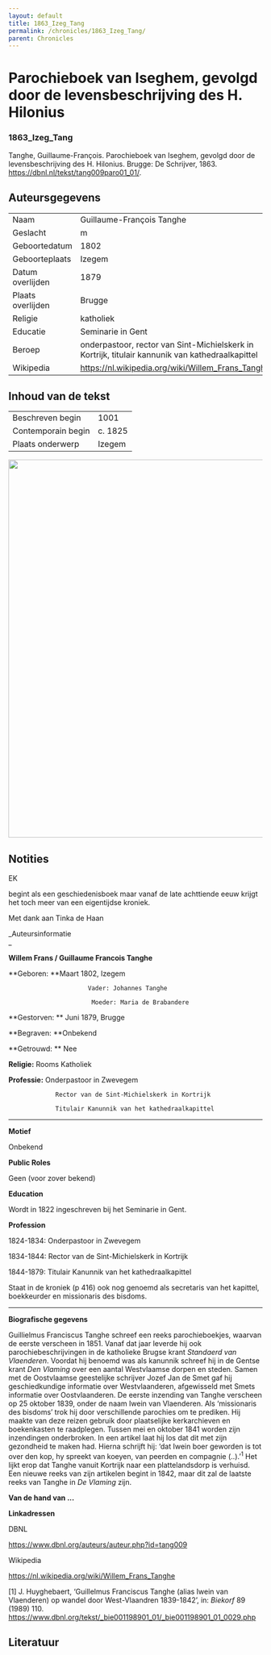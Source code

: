 ```yaml
---
layout: default
title: 1863_Izeg_Tang
permalink: /chronicles/1863_Izeg_Tang/
parent: Chronicles
--- 
```



# Parochieboek van Iseghem, gevolgd door de levensbeschrijving des H. Hilonius 

### 1863_Izeg_Tang 

Tanghe, Guillaume-François. Parochieboek van Iseghem, gevolgd door de levensbeschrijving des H. Hilonius. Brugge: De Schrijver, 1863. https://dbnl.nl/tekst/tang009paro01_01/. 

## Auteursgegevens 

| | | 
| --------------- | --------------- | 
| Naam | Guillaume-François Tanghe | 
| Geslacht | m | 
| Geboortedatum | 1802 | 
| Geboorteplaats | Izegem | 
| Datum overlijden | 1879 | 
| Plaats overlijden | Brugge | 
| Religie | katholiek | 
| Educatie | Seminarie in Gent | 
| Beroep | onderpastoor, rector van Sint-Michielskerk in Kortrijk, titulair kannunik van kathedraalkapittel | 
| Wikipedia | https://nl.wikipedia.org/wiki/Willem_Frans_Tanghe | 

## Inhoud van de tekst 

| | | 
| --------------- | --------------- | 
| Beschreven begin | 1001 | 
| Contemporain begin | c. 1825 | 
| Plaats onderwerp | Izegem | 

[<img src="..\..\barplots_chronicles\1863_Izeg_Tang.jpg" width="750"/>](..\..\barplots_chronicles\1863_Izeg_Tang.jpg) 

## Notities 

EK

begint als een geschiedenisboek maar vanaf de late achttiende eeuw krijgt het
toch meer van een eigentijdse kroniek.



Met dank aan Tinka de Haan

_Auteursinformatie  
_

**Willem Frans / Guillaume Francois Tanghe**



**Geboren:         **Maart 1802, Izegem

                          Vader: Johannes Tanghe

                           Moeder: Maria de Brabandere

**Gestorven:       ** Juni 1879, Brugge

**Begraven:         **Onbekend

**Getrouwd:      ** Nee

**Religie:**            Rooms Katholiek

**Professie:**     Onderpastoor in Zwevegem

                 Rector van de Sint-Michielskerk in Kortrijk

                 Titulair Kanunnik van het kathedraalkapittel

** **

**Motief**

Onbekend

**Public Roles**

Geen (voor zover bekend)

**Education**

Wordt in 1822 ingeschreven bij het Seminarie in Gent.

**Profession**

1824-1834: Onderpastoor in Zwevegem

1834-1844: Rector van de Sint-Michielskerk in Kortrijk

1844-1879: Titulair Kanunnik van het kathedraalkapittel



Staat in de kroniek (p 416) ook nog genoemd als secretaris van het kapittel,
boekkeurder en missionaris des bisdoms.

** **

**Biografische gegevens**

Guillielmus Franciscus Tanghe schreef een reeks parochieboekjes, waarvan de
eerste verscheen in 1851. Vanaf dat jaar leverde hij ook
parochiebeschrijvingen in de katholieke Brugse krant _Standaerd van
Vlaenderen_. Voordat hij benoemd was als kanunnik schreef hij in de Gentse
krant _Den Vlaming_ over een aantal Westvlaamse dorpen en steden. Samen met de
Oostvlaamse geestelijke schrijver Jozef Jan de Smet gaf hij geschiedkundige
informatie over Westvlaanderen, afgewisseld met Smets informatie over
Oostvlaanderen. De eerste inzending van Tanghe verscheen op 25 oktober 1839,
onder de naam Iwein van Vlaenderen. Als ‘missionaris des bisdoms’ trok hij
door verschillende parochies om te prediken. Hij maakte van deze reizen
gebruik door plaatselijke kerkarchieven en boekenkasten te raadplegen. Tussen
mei en oktober 1841 worden zijn inzendingen onderbroken. In een artikel laat
hij los dat dit met zijn gezondheid te maken had. Hierna schrijft hij: ‘dat
Iwein boer geworden is tot over den kop, hy spreekt van koeyen, van peerden en
compagnie (..).’<sup>1</sup> Het lijkt erop dat Tanghe vanuit Kortrijk naar
een plattelandsdorp is verhuisd. Een nieuwe reeks van zijn artikelen begint in
1842, maar dit zal de laatste reeks van Tanghe in _De Vlaming_ zijn.



**Van de hand van ...**



**Linkadressen**

DBNL

<https://www.dbnl.org/auteurs/auteur.php?id=tang009>



Wikipedia

<https://nl.wikipedia.org/wiki/Willem_Frans_Tanghe>



[1] J. Huyghebaert, ‘Guillelmus Franciscus Tanghe (alias Iwein van Vlaenderen)
op wandel door West-Vlaandren 1839-1842’, in: _Biekorf_ 89 (1989) 110.
<https://www.dbnl.org/tekst/_bie001198901_01/_bie001198901_01_0029.php>



## Literatuur 

